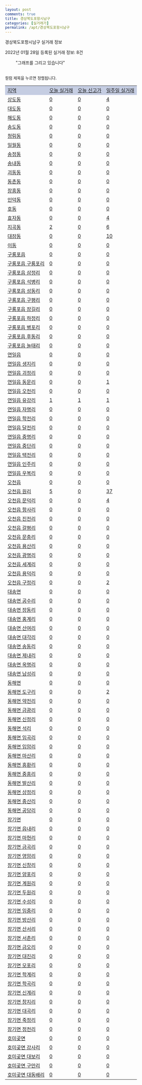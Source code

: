 ```yaml
---
layout: post
comments: true
title: 경상북도포항시남구
categories: [실거래가]
permalink: /apt/경상북도포항시남구
---
```


경상북도포항시남구 실거래 정보

2022년 01월 28일 등록된 실거래 정보: 8건

<!--<script async src="https://pagead2.googlesyndication.com/pagead/js/adsbygoogle.js?client=ca-pub-3485438051770037"
 crossorigin="anonymous"></script>-->

<script type="text/javascript">
  google.charts.load('current', {'packages':['corechart']});
  google.charts.setOnLoadCallback(drawChart);

  function drawChart() {
    var data = google.visualization.arrayToDataTable([['거래일', '매매', '전월세', '전매'], ['21-01', 19, 37, 71], ['21-02', 157, 309, 109], ['21-03', 221, 412, 46], ['21-04', 235, 234, 16], ['21-05', 221, 178, 15], ['21-06', 219, 198, 12], ['21-07', 280, 191, 6], ['21-08', 294, 254, 16], ['21-09', 324, 182, 11], ['21-10', 291, 229, 13], ['21-11', 197, 301, 73], ['21-12', 140, 266, 112], ['22-01', 88, 192, 27]]);

    var options = {
      title: '최근 1년간 유형별 거래량 추이',
      legend: { position: 'bottom' }
    };

    setTimeout(function() {
        var chart = new google.visualization.LineChart(document.getElementById('columnchart_material'));
        chart.draw(data, (options));
        document.getElementById('loading').style.display = 'none';
        var dayLabel = (new Date()).getDay();
        if (dayLabel < 2) {
            sorttable.innerSortFunction.apply(document.getElementById('week'), []);
            sorttable.innerSortFunction.apply(document.getElementById('week'), []);        
        }
        else {
            sorttable.innerSortFunction.apply(document.getElementById('today'), []);
            sorttable.innerSortFunction.apply(document.getElementById('today'), []);
        }
    }, 200);

  }
</script>

<div id="loading" style="z-index:20; display: block; margin-left: 35px">"그래프를 그리고 있습니다"</div>
<div id="columnchart_material" style="width: 95%; margin-left: -35px; display: block"></div>
<!--<div style="width: 95%; margin-left: -35px; display: block">
      <script async src="https://pagead2.googlesyndication.com/pagead/js/adsbygoogle.js?client=ca-pub-3485438051770037"
          crossorigin="anonymous"></script>
      <ins class="adsbygoogle"
          style="display:block"
          data-ad-format="fluid"
          data-ad-layout-key="-fb+5w+4e-db+86"
          data-ad-client="ca-pub-3485438051770037"
          data-ad-slot="1827090281"></ins>
      <script>
          (adsbygoogle = window.adsbygoogle || []).push({});
      </script>
</div>-->
<br>

<font size='small' style='font-size: small;'>컬럼 제목을 누르면 정렬됩니다.</font>
<table class="sortable">
  <tr style='background-color: rgba(114, 132, 186,0.4);'>
    <td id="region"><a href="#">지역</a></td>
    <td id="today"><a href="#">오늘 실거래</a></td>
    <td id="today_new"><a href="#">오늘 신고가</a></td>
    <td id="week"><a href="#">일주일 실거래</a></td>
  </tr>

  
  <tr class="item">
    <td><a href="경상북도포항시남구상도동">상도동</a></td>
    <td><a href="경상북도포항시남구상도동">0</a></td>
    <td><a href="경상북도포항시남구상도동">0</a></td>
    <td><a href="경상북도포항시남구상도동">4</a></td>
  </tr>
    

  <tr class="item">
    <td><a href="경상북도포항시남구대도동">대도동</a></td>
    <td><a href="경상북도포항시남구대도동">0</a></td>
    <td><a href="경상북도포항시남구대도동">0</a></td>
    <td><a href="경상북도포항시남구대도동">0</a></td>
  </tr>
    

  <tr class="item">
    <td><a href="경상북도포항시남구해도동">해도동</a></td>
    <td><a href="경상북도포항시남구해도동">0</a></td>
    <td><a href="경상북도포항시남구해도동">0</a></td>
    <td><a href="경상북도포항시남구해도동">0</a></td>
  </tr>
    

  <tr class="item">
    <td><a href="경상북도포항시남구송도동">송도동</a></td>
    <td><a href="경상북도포항시남구송도동">0</a></td>
    <td><a href="경상북도포항시남구송도동">0</a></td>
    <td><a href="경상북도포항시남구송도동">0</a></td>
  </tr>
    

  <tr class="item">
    <td><a href="경상북도포항시남구청림동">청림동</a></td>
    <td><a href="경상북도포항시남구청림동">0</a></td>
    <td><a href="경상북도포항시남구청림동">0</a></td>
    <td><a href="경상북도포항시남구청림동">0</a></td>
  </tr>
    

  <tr class="item">
    <td><a href="경상북도포항시남구일월동">일월동</a></td>
    <td><a href="경상북도포항시남구일월동">0</a></td>
    <td><a href="경상북도포항시남구일월동">0</a></td>
    <td><a href="경상북도포항시남구일월동">0</a></td>
  </tr>
    

  <tr class="item">
    <td><a href="경상북도포항시남구송정동">송정동</a></td>
    <td><a href="경상북도포항시남구송정동">0</a></td>
    <td><a href="경상북도포항시남구송정동">0</a></td>
    <td><a href="경상북도포항시남구송정동">0</a></td>
  </tr>
    

  <tr class="item">
    <td><a href="경상북도포항시남구송내동">송내동</a></td>
    <td><a href="경상북도포항시남구송내동">0</a></td>
    <td><a href="경상북도포항시남구송내동">0</a></td>
    <td><a href="경상북도포항시남구송내동">0</a></td>
  </tr>
    

  <tr class="item">
    <td><a href="경상북도포항시남구괴동동">괴동동</a></td>
    <td><a href="경상북도포항시남구괴동동">0</a></td>
    <td><a href="경상북도포항시남구괴동동">0</a></td>
    <td><a href="경상북도포항시남구괴동동">0</a></td>
  </tr>
    

  <tr class="item">
    <td><a href="경상북도포항시남구동촌동">동촌동</a></td>
    <td><a href="경상북도포항시남구동촌동">0</a></td>
    <td><a href="경상북도포항시남구동촌동">0</a></td>
    <td><a href="경상북도포항시남구동촌동">0</a></td>
  </tr>
    

  <tr class="item">
    <td><a href="경상북도포항시남구장흥동">장흥동</a></td>
    <td><a href="경상북도포항시남구장흥동">0</a></td>
    <td><a href="경상북도포항시남구장흥동">0</a></td>
    <td><a href="경상북도포항시남구장흥동">0</a></td>
  </tr>
    

  <tr class="item">
    <td><a href="경상북도포항시남구인덕동">인덕동</a></td>
    <td><a href="경상북도포항시남구인덕동">0</a></td>
    <td><a href="경상북도포항시남구인덕동">0</a></td>
    <td><a href="경상북도포항시남구인덕동">0</a></td>
  </tr>
    

  <tr class="item">
    <td><a href="경상북도포항시남구호동">호동</a></td>
    <td><a href="경상북도포항시남구호동">0</a></td>
    <td><a href="경상북도포항시남구호동">0</a></td>
    <td><a href="경상북도포항시남구호동">0</a></td>
  </tr>
    

  <tr class="item">
    <td><a href="경상북도포항시남구효자동">효자동</a></td>
    <td><a href="경상북도포항시남구효자동">0</a></td>
    <td><a href="경상북도포항시남구효자동">0</a></td>
    <td><a href="경상북도포항시남구효자동">4</a></td>
  </tr>
    

  <tr class="item">
    <td><a href="경상북도포항시남구지곡동">지곡동</a></td>
    <td><a href="경상북도포항시남구지곡동">2</a></td>
    <td><a href="경상북도포항시남구지곡동">0</a></td>
    <td><a href="경상북도포항시남구지곡동">6</a></td>
  </tr>
    

  <tr class="item">
    <td><a href="경상북도포항시남구대잠동">대잠동</a></td>
    <td><a href="경상북도포항시남구대잠동">0</a></td>
    <td><a href="경상북도포항시남구대잠동">0</a></td>
    <td><a href="경상북도포항시남구대잠동">10</a></td>
  </tr>
    

  <tr class="item">
    <td><a href="경상북도포항시남구이동">이동</a></td>
    <td><a href="경상북도포항시남구이동">0</a></td>
    <td><a href="경상북도포항시남구이동">0</a></td>
    <td><a href="경상북도포항시남구이동">0</a></td>
  </tr>
    

  <tr class="item">
    <td><a href="경상북도포항시남구구룡포읍">구룡포읍</a></td>
    <td><a href="경상북도포항시남구구룡포읍">0</a></td>
    <td><a href="경상북도포항시남구구룡포읍">0</a></td>
    <td><a href="경상북도포항시남구구룡포읍">0</a></td>
  </tr>
    

  <tr class="item">
    <td><a href="경상북도포항시남구구룡포읍구룡포리">구룡포읍 구룡포리</a></td>
    <td><a href="경상북도포항시남구구룡포읍구룡포리">0</a></td>
    <td><a href="경상북도포항시남구구룡포읍구룡포리">0</a></td>
    <td><a href="경상북도포항시남구구룡포읍구룡포리">0</a></td>
  </tr>
    

  <tr class="item">
    <td><a href="경상북도포항시남구구룡포읍삼정리">구룡포읍 삼정리</a></td>
    <td><a href="경상북도포항시남구구룡포읍삼정리">0</a></td>
    <td><a href="경상북도포항시남구구룡포읍삼정리">0</a></td>
    <td><a href="경상북도포항시남구구룡포읍삼정리">0</a></td>
  </tr>
    

  <tr class="item">
    <td><a href="경상북도포항시남구구룡포읍석병리">구룡포읍 석병리</a></td>
    <td><a href="경상북도포항시남구구룡포읍석병리">0</a></td>
    <td><a href="경상북도포항시남구구룡포읍석병리">0</a></td>
    <td><a href="경상북도포항시남구구룡포읍석병리">0</a></td>
  </tr>
    

  <tr class="item">
    <td><a href="경상북도포항시남구구룡포읍성동리">구룡포읍 성동리</a></td>
    <td><a href="경상북도포항시남구구룡포읍성동리">0</a></td>
    <td><a href="경상북도포항시남구구룡포읍성동리">0</a></td>
    <td><a href="경상북도포항시남구구룡포읍성동리">0</a></td>
  </tr>
    

  <tr class="item">
    <td><a href="경상북도포항시남구구룡포읍구평리">구룡포읍 구평리</a></td>
    <td><a href="경상북도포항시남구구룡포읍구평리">0</a></td>
    <td><a href="경상북도포항시남구구룡포읍구평리">0</a></td>
    <td><a href="경상북도포항시남구구룡포읍구평리">0</a></td>
  </tr>
    

  <tr class="item">
    <td><a href="경상북도포항시남구구룡포읍장길리">구룡포읍 장길리</a></td>
    <td><a href="경상북도포항시남구구룡포읍장길리">0</a></td>
    <td><a href="경상북도포항시남구구룡포읍장길리">0</a></td>
    <td><a href="경상북도포항시남구구룡포읍장길리">0</a></td>
  </tr>
    

  <tr class="item">
    <td><a href="경상북도포항시남구구룡포읍하정리">구룡포읍 하정리</a></td>
    <td><a href="경상북도포항시남구구룡포읍하정리">0</a></td>
    <td><a href="경상북도포항시남구구룡포읍하정리">0</a></td>
    <td><a href="경상북도포항시남구구룡포읍하정리">0</a></td>
  </tr>
    

  <tr class="item">
    <td><a href="경상북도포항시남구구룡포읍병포리">구룡포읍 병포리</a></td>
    <td><a href="경상북도포항시남구구룡포읍병포리">0</a></td>
    <td><a href="경상북도포항시남구구룡포읍병포리">0</a></td>
    <td><a href="경상북도포항시남구구룡포읍병포리">0</a></td>
  </tr>
    

  <tr class="item">
    <td><a href="경상북도포항시남구구룡포읍후동리">구룡포읍 후동리</a></td>
    <td><a href="경상북도포항시남구구룡포읍후동리">0</a></td>
    <td><a href="경상북도포항시남구구룡포읍후동리">0</a></td>
    <td><a href="경상북도포항시남구구룡포읍후동리">0</a></td>
  </tr>
    

  <tr class="item">
    <td><a href="경상북도포항시남구구룡포읍눌태리">구룡포읍 눌태리</a></td>
    <td><a href="경상북도포항시남구구룡포읍눌태리">0</a></td>
    <td><a href="경상북도포항시남구구룡포읍눌태리">0</a></td>
    <td><a href="경상북도포항시남구구룡포읍눌태리">0</a></td>
  </tr>
    

  <tr class="item">
    <td><a href="경상북도포항시남구연일읍">연일읍</a></td>
    <td><a href="경상북도포항시남구연일읍">0</a></td>
    <td><a href="경상북도포항시남구연일읍">0</a></td>
    <td><a href="경상북도포항시남구연일읍">0</a></td>
  </tr>
    

  <tr class="item">
    <td><a href="경상북도포항시남구연일읍생지리">연일읍 생지리</a></td>
    <td><a href="경상북도포항시남구연일읍생지리">0</a></td>
    <td><a href="경상북도포항시남구연일읍생지리">0</a></td>
    <td><a href="경상북도포항시남구연일읍생지리">0</a></td>
  </tr>
    

  <tr class="item">
    <td><a href="경상북도포항시남구연일읍괴정리">연일읍 괴정리</a></td>
    <td><a href="경상북도포항시남구연일읍괴정리">0</a></td>
    <td><a href="경상북도포항시남구연일읍괴정리">0</a></td>
    <td><a href="경상북도포항시남구연일읍괴정리">0</a></td>
  </tr>
    

  <tr class="item">
    <td><a href="경상북도포항시남구연일읍동문리">연일읍 동문리</a></td>
    <td><a href="경상북도포항시남구연일읍동문리">0</a></td>
    <td><a href="경상북도포항시남구연일읍동문리">0</a></td>
    <td><a href="경상북도포항시남구연일읍동문리">1</a></td>
  </tr>
    

  <tr class="item">
    <td><a href="경상북도포항시남구연일읍오천리">연일읍 오천리</a></td>
    <td><a href="경상북도포항시남구연일읍오천리">0</a></td>
    <td><a href="경상북도포항시남구연일읍오천리">0</a></td>
    <td><a href="경상북도포항시남구연일읍오천리">0</a></td>
  </tr>
    

  <tr class="item">
    <td><a href="경상북도포항시남구연일읍유강리">연일읍 유강리</a></td>
    <td><a href="경상북도포항시남구연일읍유강리">1</a></td>
    <td><a href="경상북도포항시남구연일읍유강리">1</a></td>
    <td><a href="경상북도포항시남구연일읍유강리">1</a></td>
  </tr>
    

  <tr class="item">
    <td><a href="경상북도포항시남구연일읍자명리">연일읍 자명리</a></td>
    <td><a href="경상북도포항시남구연일읍자명리">0</a></td>
    <td><a href="경상북도포항시남구연일읍자명리">0</a></td>
    <td><a href="경상북도포항시남구연일읍자명리">0</a></td>
  </tr>
    

  <tr class="item">
    <td><a href="경상북도포항시남구연일읍학전리">연일읍 학전리</a></td>
    <td><a href="경상북도포항시남구연일읍학전리">0</a></td>
    <td><a href="경상북도포항시남구연일읍학전리">0</a></td>
    <td><a href="경상북도포항시남구연일읍학전리">0</a></td>
  </tr>
    

  <tr class="item">
    <td><a href="경상북도포항시남구연일읍달전리">연일읍 달전리</a></td>
    <td><a href="경상북도포항시남구연일읍달전리">0</a></td>
    <td><a href="경상북도포항시남구연일읍달전리">0</a></td>
    <td><a href="경상북도포항시남구연일읍달전리">0</a></td>
  </tr>
    

  <tr class="item">
    <td><a href="경상북도포항시남구연일읍중명리">연일읍 중명리</a></td>
    <td><a href="경상북도포항시남구연일읍중명리">0</a></td>
    <td><a href="경상북도포항시남구연일읍중명리">0</a></td>
    <td><a href="경상북도포항시남구연일읍중명리">0</a></td>
  </tr>
    

  <tr class="item">
    <td><a href="경상북도포항시남구연일읍중단리">연일읍 중단리</a></td>
    <td><a href="경상북도포항시남구연일읍중단리">0</a></td>
    <td><a href="경상북도포항시남구연일읍중단리">0</a></td>
    <td><a href="경상북도포항시남구연일읍중단리">0</a></td>
  </tr>
    

  <tr class="item">
    <td><a href="경상북도포항시남구연일읍택전리">연일읍 택전리</a></td>
    <td><a href="경상북도포항시남구연일읍택전리">0</a></td>
    <td><a href="경상북도포항시남구연일읍택전리">0</a></td>
    <td><a href="경상북도포항시남구연일읍택전리">0</a></td>
  </tr>
    

  <tr class="item">
    <td><a href="경상북도포항시남구연일읍인주리">연일읍 인주리</a></td>
    <td><a href="경상북도포항시남구연일읍인주리">0</a></td>
    <td><a href="경상북도포항시남구연일읍인주리">0</a></td>
    <td><a href="경상북도포항시남구연일읍인주리">0</a></td>
  </tr>
    

  <tr class="item">
    <td><a href="경상북도포항시남구연일읍우복리">연일읍 우복리</a></td>
    <td><a href="경상북도포항시남구연일읍우복리">0</a></td>
    <td><a href="경상북도포항시남구연일읍우복리">0</a></td>
    <td><a href="경상북도포항시남구연일읍우복리">0</a></td>
  </tr>
    

  <tr class="item">
    <td><a href="경상북도포항시남구오천읍">오천읍</a></td>
    <td><a href="경상북도포항시남구오천읍">0</a></td>
    <td><a href="경상북도포항시남구오천읍">0</a></td>
    <td><a href="경상북도포항시남구오천읍">0</a></td>
  </tr>
    

  <tr class="item">
    <td><a href="경상북도포항시남구오천읍원리">오천읍 원리</a></td>
    <td><a href="경상북도포항시남구오천읍원리">5</a></td>
    <td><a href="경상북도포항시남구오천읍원리">0</a></td>
    <td><a href="경상북도포항시남구오천읍원리">37</a></td>
  </tr>
    

  <tr class="item">
    <td><a href="경상북도포항시남구오천읍문덕리">오천읍 문덕리</a></td>
    <td><a href="경상북도포항시남구오천읍문덕리">0</a></td>
    <td><a href="경상북도포항시남구오천읍문덕리">0</a></td>
    <td><a href="경상북도포항시남구오천읍문덕리">4</a></td>
  </tr>
    

  <tr class="item">
    <td><a href="경상북도포항시남구오천읍항사리">오천읍 항사리</a></td>
    <td><a href="경상북도포항시남구오천읍항사리">0</a></td>
    <td><a href="경상북도포항시남구오천읍항사리">0</a></td>
    <td><a href="경상북도포항시남구오천읍항사리">0</a></td>
  </tr>
    

  <tr class="item">
    <td><a href="경상북도포항시남구오천읍진전리">오천읍 진전리</a></td>
    <td><a href="경상북도포항시남구오천읍진전리">0</a></td>
    <td><a href="경상북도포항시남구오천읍진전리">0</a></td>
    <td><a href="경상북도포항시남구오천읍진전리">0</a></td>
  </tr>
    

  <tr class="item">
    <td><a href="경상북도포항시남구오천읍갈평리">오천읍 갈평리</a></td>
    <td><a href="경상북도포항시남구오천읍갈평리">0</a></td>
    <td><a href="경상북도포항시남구오천읍갈평리">0</a></td>
    <td><a href="경상북도포항시남구오천읍갈평리">0</a></td>
  </tr>
    

  <tr class="item">
    <td><a href="경상북도포항시남구오천읍문충리">오천읍 문충리</a></td>
    <td><a href="경상북도포항시남구오천읍문충리">0</a></td>
    <td><a href="경상북도포항시남구오천읍문충리">0</a></td>
    <td><a href="경상북도포항시남구오천읍문충리">0</a></td>
  </tr>
    

  <tr class="item">
    <td><a href="경상북도포항시남구오천읍용산리">오천읍 용산리</a></td>
    <td><a href="경상북도포항시남구오천읍용산리">0</a></td>
    <td><a href="경상북도포항시남구오천읍용산리">0</a></td>
    <td><a href="경상북도포항시남구오천읍용산리">0</a></td>
  </tr>
    

  <tr class="item">
    <td><a href="경상북도포항시남구오천읍광명리">오천읍 광명리</a></td>
    <td><a href="경상북도포항시남구오천읍광명리">0</a></td>
    <td><a href="경상북도포항시남구오천읍광명리">0</a></td>
    <td><a href="경상북도포항시남구오천읍광명리">0</a></td>
  </tr>
    

  <tr class="item">
    <td><a href="경상북도포항시남구오천읍세계리">오천읍 세계리</a></td>
    <td><a href="경상북도포항시남구오천읍세계리">0</a></td>
    <td><a href="경상북도포항시남구오천읍세계리">0</a></td>
    <td><a href="경상북도포항시남구오천읍세계리">0</a></td>
  </tr>
    

  <tr class="item">
    <td><a href="경상북도포항시남구오천읍용덕리">오천읍 용덕리</a></td>
    <td><a href="경상북도포항시남구오천읍용덕리">0</a></td>
    <td><a href="경상북도포항시남구오천읍용덕리">0</a></td>
    <td><a href="경상북도포항시남구오천읍용덕리">0</a></td>
  </tr>
    

  <tr class="item">
    <td><a href="경상북도포항시남구오천읍구정리">오천읍 구정리</a></td>
    <td><a href="경상북도포항시남구오천읍구정리">0</a></td>
    <td><a href="경상북도포항시남구오천읍구정리">0</a></td>
    <td><a href="경상북도포항시남구오천읍구정리">2</a></td>
  </tr>
    

  <tr class="item">
    <td><a href="경상북도포항시남구대송면">대송면</a></td>
    <td><a href="경상북도포항시남구대송면">0</a></td>
    <td><a href="경상북도포항시남구대송면">0</a></td>
    <td><a href="경상북도포항시남구대송면">0</a></td>
  </tr>
    

  <tr class="item">
    <td><a href="경상북도포항시남구대송면공수리">대송면 공수리</a></td>
    <td><a href="경상북도포항시남구대송면공수리">0</a></td>
    <td><a href="경상북도포항시남구대송면공수리">0</a></td>
    <td><a href="경상북도포항시남구대송면공수리">0</a></td>
  </tr>
    

  <tr class="item">
    <td><a href="경상북도포항시남구대송면장동리">대송면 장동리</a></td>
    <td><a href="경상북도포항시남구대송면장동리">0</a></td>
    <td><a href="경상북도포항시남구대송면장동리">0</a></td>
    <td><a href="경상북도포항시남구대송면장동리">0</a></td>
  </tr>
    

  <tr class="item">
    <td><a href="경상북도포항시남구대송면홍계리">대송면 홍계리</a></td>
    <td><a href="경상북도포항시남구대송면홍계리">0</a></td>
    <td><a href="경상북도포항시남구대송면홍계리">0</a></td>
    <td><a href="경상북도포항시남구대송면홍계리">0</a></td>
  </tr>
    

  <tr class="item">
    <td><a href="경상북도포항시남구대송면산여리">대송면 산여리</a></td>
    <td><a href="경상북도포항시남구대송면산여리">0</a></td>
    <td><a href="경상북도포항시남구대송면산여리">0</a></td>
    <td><a href="경상북도포항시남구대송면산여리">0</a></td>
  </tr>
    

  <tr class="item">
    <td><a href="경상북도포항시남구대송면대각리">대송면 대각리</a></td>
    <td><a href="경상북도포항시남구대송면대각리">0</a></td>
    <td><a href="경상북도포항시남구대송면대각리">0</a></td>
    <td><a href="경상북도포항시남구대송면대각리">0</a></td>
  </tr>
    

  <tr class="item">
    <td><a href="경상북도포항시남구대송면송동리">대송면 송동리</a></td>
    <td><a href="경상북도포항시남구대송면송동리">0</a></td>
    <td><a href="경상북도포항시남구대송면송동리">0</a></td>
    <td><a href="경상북도포항시남구대송면송동리">0</a></td>
  </tr>
    

  <tr class="item">
    <td><a href="경상북도포항시남구대송면제내리">대송면 제내리</a></td>
    <td><a href="경상북도포항시남구대송면제내리">0</a></td>
    <td><a href="경상북도포항시남구대송면제내리">0</a></td>
    <td><a href="경상북도포항시남구대송면제내리">0</a></td>
  </tr>
    

  <tr class="item">
    <td><a href="경상북도포항시남구대송면옥명리">대송면 옥명리</a></td>
    <td><a href="경상북도포항시남구대송면옥명리">0</a></td>
    <td><a href="경상북도포항시남구대송면옥명리">0</a></td>
    <td><a href="경상북도포항시남구대송면옥명리">0</a></td>
  </tr>
    

  <tr class="item">
    <td><a href="경상북도포항시남구대송면남성리">대송면 남성리</a></td>
    <td><a href="경상북도포항시남구대송면남성리">0</a></td>
    <td><a href="경상북도포항시남구대송면남성리">0</a></td>
    <td><a href="경상북도포항시남구대송면남성리">0</a></td>
  </tr>
    

  <tr class="item">
    <td><a href="경상북도포항시남구동해면">동해면</a></td>
    <td><a href="경상북도포항시남구동해면">0</a></td>
    <td><a href="경상북도포항시남구동해면">0</a></td>
    <td><a href="경상북도포항시남구동해면">0</a></td>
  </tr>
    

  <tr class="item">
    <td><a href="경상북도포항시남구동해면도구리">동해면 도구리</a></td>
    <td><a href="경상북도포항시남구동해면도구리">0</a></td>
    <td><a href="경상북도포항시남구동해면도구리">0</a></td>
    <td><a href="경상북도포항시남구동해면도구리">2</a></td>
  </tr>
    

  <tr class="item">
    <td><a href="경상북도포항시남구동해면약전리">동해면 약전리</a></td>
    <td><a href="경상북도포항시남구동해면약전리">0</a></td>
    <td><a href="경상북도포항시남구동해면약전리">0</a></td>
    <td><a href="경상북도포항시남구동해면약전리">0</a></td>
  </tr>
    

  <tr class="item">
    <td><a href="경상북도포항시남구동해면금광리">동해면 금광리</a></td>
    <td><a href="경상북도포항시남구동해면금광리">0</a></td>
    <td><a href="경상북도포항시남구동해면금광리">0</a></td>
    <td><a href="경상북도포항시남구동해면금광리">0</a></td>
  </tr>
    

  <tr class="item">
    <td><a href="경상북도포항시남구동해면신정리">동해면 신정리</a></td>
    <td><a href="경상북도포항시남구동해면신정리">0</a></td>
    <td><a href="경상북도포항시남구동해면신정리">0</a></td>
    <td><a href="경상북도포항시남구동해면신정리">0</a></td>
  </tr>
    

  <tr class="item">
    <td><a href="경상북도포항시남구동해면석리">동해면 석리</a></td>
    <td><a href="경상북도포항시남구동해면석리">0</a></td>
    <td><a href="경상북도포항시남구동해면석리">0</a></td>
    <td><a href="경상북도포항시남구동해면석리">0</a></td>
  </tr>
    

  <tr class="item">
    <td><a href="경상북도포항시남구동해면임곡리">동해면 임곡리</a></td>
    <td><a href="경상북도포항시남구동해면임곡리">0</a></td>
    <td><a href="경상북도포항시남구동해면임곡리">0</a></td>
    <td><a href="경상북도포항시남구동해면임곡리">0</a></td>
  </tr>
    

  <tr class="item">
    <td><a href="경상북도포항시남구동해면입암리">동해면 입암리</a></td>
    <td><a href="경상북도포항시남구동해면입암리">0</a></td>
    <td><a href="경상북도포항시남구동해면입암리">0</a></td>
    <td><a href="경상북도포항시남구동해면입암리">0</a></td>
  </tr>
    

  <tr class="item">
    <td><a href="경상북도포항시남구동해면마산리">동해면 마산리</a></td>
    <td><a href="경상북도포항시남구동해면마산리">0</a></td>
    <td><a href="경상북도포항시남구동해면마산리">0</a></td>
    <td><a href="경상북도포항시남구동해면마산리">0</a></td>
  </tr>
    

  <tr class="item">
    <td><a href="경상북도포항시남구동해면흥환리">동해면 흥환리</a></td>
    <td><a href="경상북도포항시남구동해면흥환리">0</a></td>
    <td><a href="경상북도포항시남구동해면흥환리">0</a></td>
    <td><a href="경상북도포항시남구동해면흥환리">0</a></td>
  </tr>
    

  <tr class="item">
    <td><a href="경상북도포항시남구동해면중흥리">동해면 중흥리</a></td>
    <td><a href="경상북도포항시남구동해면중흥리">0</a></td>
    <td><a href="경상북도포항시남구동해면중흥리">0</a></td>
    <td><a href="경상북도포항시남구동해면중흥리">0</a></td>
  </tr>
    

  <tr class="item">
    <td><a href="경상북도포항시남구동해면발산리">동해면 발산리</a></td>
    <td><a href="경상북도포항시남구동해면발산리">0</a></td>
    <td><a href="경상북도포항시남구동해면발산리">0</a></td>
    <td><a href="경상북도포항시남구동해면발산리">0</a></td>
  </tr>
    

  <tr class="item">
    <td><a href="경상북도포항시남구동해면상정리">동해면 상정리</a></td>
    <td><a href="경상북도포항시남구동해면상정리">0</a></td>
    <td><a href="경상북도포항시남구동해면상정리">0</a></td>
    <td><a href="경상북도포항시남구동해면상정리">0</a></td>
  </tr>
    

  <tr class="item">
    <td><a href="경상북도포항시남구동해면중산리">동해면 중산리</a></td>
    <td><a href="경상북도포항시남구동해면중산리">0</a></td>
    <td><a href="경상북도포항시남구동해면중산리">0</a></td>
    <td><a href="경상북도포항시남구동해면중산리">0</a></td>
  </tr>
    

  <tr class="item">
    <td><a href="경상북도포항시남구동해면공당리">동해면 공당리</a></td>
    <td><a href="경상북도포항시남구동해면공당리">0</a></td>
    <td><a href="경상북도포항시남구동해면공당리">0</a></td>
    <td><a href="경상북도포항시남구동해면공당리">0</a></td>
  </tr>
    

  <tr class="item">
    <td><a href="경상북도포항시남구장기면">장기면</a></td>
    <td><a href="경상북도포항시남구장기면">0</a></td>
    <td><a href="경상북도포항시남구장기면">0</a></td>
    <td><a href="경상북도포항시남구장기면">0</a></td>
  </tr>
    

  <tr class="item">
    <td><a href="경상북도포항시남구장기면읍내리">장기면 읍내리</a></td>
    <td><a href="경상북도포항시남구장기면읍내리">0</a></td>
    <td><a href="경상북도포항시남구장기면읍내리">0</a></td>
    <td><a href="경상북도포항시남구장기면읍내리">0</a></td>
  </tr>
    

  <tr class="item">
    <td><a href="경상북도포항시남구장기면마현리">장기면 마현리</a></td>
    <td><a href="경상북도포항시남구장기면마현리">0</a></td>
    <td><a href="경상북도포항시남구장기면마현리">0</a></td>
    <td><a href="경상북도포항시남구장기면마현리">0</a></td>
  </tr>
    

  <tr class="item">
    <td><a href="경상북도포항시남구장기면금곡리">장기면 금곡리</a></td>
    <td><a href="경상북도포항시남구장기면금곡리">0</a></td>
    <td><a href="경상북도포항시남구장기면금곡리">0</a></td>
    <td><a href="경상북도포항시남구장기면금곡리">0</a></td>
  </tr>
    

  <tr class="item">
    <td><a href="경상북도포항시남구장기면영암리">장기면 영암리</a></td>
    <td><a href="경상북도포항시남구장기면영암리">0</a></td>
    <td><a href="경상북도포항시남구장기면영암리">0</a></td>
    <td><a href="경상북도포항시남구장기면영암리">0</a></td>
  </tr>
    

  <tr class="item">
    <td><a href="경상북도포항시남구장기면신창리">장기면 신창리</a></td>
    <td><a href="경상북도포항시남구장기면신창리">0</a></td>
    <td><a href="경상북도포항시남구장기면신창리">0</a></td>
    <td><a href="경상북도포항시남구장기면신창리">0</a></td>
  </tr>
    

  <tr class="item">
    <td><a href="경상북도포항시남구장기면양포리">장기면 양포리</a></td>
    <td><a href="경상북도포항시남구장기면양포리">0</a></td>
    <td><a href="경상북도포항시남구장기면양포리">0</a></td>
    <td><a href="경상북도포항시남구장기면양포리">0</a></td>
  </tr>
    

  <tr class="item">
    <td><a href="경상북도포항시남구장기면계원리">장기면 계원리</a></td>
    <td><a href="경상북도포항시남구장기면계원리">0</a></td>
    <td><a href="경상북도포항시남구장기면계원리">0</a></td>
    <td><a href="경상북도포항시남구장기면계원리">0</a></td>
  </tr>
    

  <tr class="item">
    <td><a href="경상북도포항시남구장기면두원리">장기면 두원리</a></td>
    <td><a href="경상북도포항시남구장기면두원리">0</a></td>
    <td><a href="경상북도포항시남구장기면두원리">0</a></td>
    <td><a href="경상북도포항시남구장기면두원리">0</a></td>
  </tr>
    

  <tr class="item">
    <td><a href="경상북도포항시남구장기면수성리">장기면 수성리</a></td>
    <td><a href="경상북도포항시남구장기면수성리">0</a></td>
    <td><a href="경상북도포항시남구장기면수성리">0</a></td>
    <td><a href="경상북도포항시남구장기면수성리">0</a></td>
  </tr>
    

  <tr class="item">
    <td><a href="경상북도포항시남구장기면임중리">장기면 임중리</a></td>
    <td><a href="경상북도포항시남구장기면임중리">0</a></td>
    <td><a href="경상북도포항시남구장기면임중리">0</a></td>
    <td><a href="경상북도포항시남구장기면임중리">0</a></td>
  </tr>
    

  <tr class="item">
    <td><a href="경상북도포항시남구장기면방산리">장기면 방산리</a></td>
    <td><a href="경상북도포항시남구장기면방산리">0</a></td>
    <td><a href="경상북도포항시남구장기면방산리">0</a></td>
    <td><a href="경상북도포항시남구장기면방산리">0</a></td>
  </tr>
    

  <tr class="item">
    <td><a href="경상북도포항시남구장기면산서리">장기면 산서리</a></td>
    <td><a href="경상북도포항시남구장기면산서리">0</a></td>
    <td><a href="경상북도포항시남구장기면산서리">0</a></td>
    <td><a href="경상북도포항시남구장기면산서리">0</a></td>
  </tr>
    

  <tr class="item">
    <td><a href="경상북도포항시남구장기면서촌리">장기면 서촌리</a></td>
    <td><a href="경상북도포항시남구장기면서촌리">0</a></td>
    <td><a href="경상북도포항시남구장기면서촌리">0</a></td>
    <td><a href="경상북도포항시남구장기면서촌리">0</a></td>
  </tr>
    

  <tr class="item">
    <td><a href="경상북도포항시남구장기면금오리">장기면 금오리</a></td>
    <td><a href="경상북도포항시남구장기면금오리">0</a></td>
    <td><a href="경상북도포항시남구장기면금오리">0</a></td>
    <td><a href="경상북도포항시남구장기면금오리">0</a></td>
  </tr>
    

  <tr class="item">
    <td><a href="경상북도포항시남구장기면대진리">장기면 대진리</a></td>
    <td><a href="경상북도포항시남구장기면대진리">0</a></td>
    <td><a href="경상북도포항시남구장기면대진리">0</a></td>
    <td><a href="경상북도포항시남구장기면대진리">0</a></td>
  </tr>
    

  <tr class="item">
    <td><a href="경상북도포항시남구장기면모포리">장기면 모포리</a></td>
    <td><a href="경상북도포항시남구장기면모포리">0</a></td>
    <td><a href="경상북도포항시남구장기면모포리">0</a></td>
    <td><a href="경상북도포항시남구장기면모포리">0</a></td>
  </tr>
    

  <tr class="item">
    <td><a href="경상북도포항시남구장기면학계리">장기면 학계리</a></td>
    <td><a href="경상북도포항시남구장기면학계리">0</a></td>
    <td><a href="경상북도포항시남구장기면학계리">0</a></td>
    <td><a href="경상북도포항시남구장기면학계리">0</a></td>
  </tr>
    

  <tr class="item">
    <td><a href="경상북도포항시남구장기면학곡리">장기면 학곡리</a></td>
    <td><a href="경상북도포항시남구장기면학곡리">0</a></td>
    <td><a href="경상북도포항시남구장기면학곡리">0</a></td>
    <td><a href="경상북도포항시남구장기면학곡리">0</a></td>
  </tr>
    

  <tr class="item">
    <td><a href="경상북도포항시남구장기면신계리">장기면 신계리</a></td>
    <td><a href="경상북도포항시남구장기면신계리">0</a></td>
    <td><a href="경상북도포항시남구장기면신계리">0</a></td>
    <td><a href="경상북도포항시남구장기면신계리">0</a></td>
  </tr>
    

  <tr class="item">
    <td><a href="경상북도포항시남구장기면창지리">장기면 창지리</a></td>
    <td><a href="경상북도포항시남구장기면창지리">0</a></td>
    <td><a href="경상북도포항시남구장기면창지리">0</a></td>
    <td><a href="경상북도포항시남구장기면창지리">0</a></td>
  </tr>
    

  <tr class="item">
    <td><a href="경상북도포항시남구장기면대곡리">장기면 대곡리</a></td>
    <td><a href="경상북도포항시남구장기면대곡리">0</a></td>
    <td><a href="경상북도포항시남구장기면대곡리">0</a></td>
    <td><a href="경상북도포항시남구장기면대곡리">0</a></td>
  </tr>
    

  <tr class="item">
    <td><a href="경상북도포항시남구장기면죽정리">장기면 죽정리</a></td>
    <td><a href="경상북도포항시남구장기면죽정리">0</a></td>
    <td><a href="경상북도포항시남구장기면죽정리">0</a></td>
    <td><a href="경상북도포항시남구장기면죽정리">0</a></td>
  </tr>
    

  <tr class="item">
    <td><a href="경상북도포항시남구장기면정천리">장기면 정천리</a></td>
    <td><a href="경상북도포항시남구장기면정천리">0</a></td>
    <td><a href="경상북도포항시남구장기면정천리">0</a></td>
    <td><a href="경상북도포항시남구장기면정천리">0</a></td>
  </tr>
    

  <tr class="item">
    <td><a href="경상북도포항시남구호미곶면">호미곶면</a></td>
    <td><a href="경상북도포항시남구호미곶면">0</a></td>
    <td><a href="경상북도포항시남구호미곶면">0</a></td>
    <td><a href="경상북도포항시남구호미곶면">0</a></td>
  </tr>
    

  <tr class="item">
    <td><a href="경상북도포항시남구호미곶면강사리">호미곶면 강사리</a></td>
    <td><a href="경상북도포항시남구호미곶면강사리">0</a></td>
    <td><a href="경상북도포항시남구호미곶면강사리">0</a></td>
    <td><a href="경상북도포항시남구호미곶면강사리">0</a></td>
  </tr>
    

  <tr class="item">
    <td><a href="경상북도포항시남구호미곶면대보리">호미곶면 대보리</a></td>
    <td><a href="경상북도포항시남구호미곶면대보리">0</a></td>
    <td><a href="경상북도포항시남구호미곶면대보리">0</a></td>
    <td><a href="경상북도포항시남구호미곶면대보리">0</a></td>
  </tr>
    

  <tr class="item">
    <td><a href="경상북도포항시남구호미곶면구만리">호미곶면 구만리</a></td>
    <td><a href="경상북도포항시남구호미곶면구만리">0</a></td>
    <td><a href="경상북도포항시남구호미곶면구만리">0</a></td>
    <td><a href="경상북도포항시남구호미곶면구만리">0</a></td>
  </tr>
    

  <tr class="item">
    <td><a href="경상북도포항시남구호미곶면대동배리">호미곶면 대동배리</a></td>
    <td><a href="경상북도포항시남구호미곶면대동배리">0</a></td>
    <td><a href="경상북도포항시남구호미곶면대동배리">0</a></td>
    <td><a href="경상북도포항시남구호미곶면대동배리">0</a></td>
  </tr>
    


</table>


    